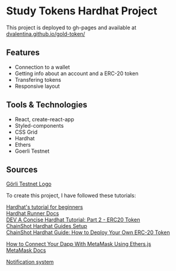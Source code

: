 # Study Tokens Hardhat Project

This project is deployed to gh-pages and available at [dvalentina.github.io/gold-token/](https://dvalentina.github.io/gold-token/)

## Features

- Connection to a wallet
- Getting info about an account and a ERC-20 token
- Transfering tokens
- Responsive layout

## Tools & Technologies

- React, create-react-app
- Styled-components
- CSS Grid
- Hardhat
- Ethers
- Goerli Testnet

## Sources

[Görli Testnet Logo](https://github.com/goerli/goer-logo)

To create this project, I have followed these tutorials:

[Hardhat's tutorial for beginners](https://hardhat.org/tutorial)\
[Hardhat Runner Docs](https://hardhat.org/hardhat-runner/docs/getting-started#overview)\
[DEV A Concise Hardhat Tutorial: Part 2 - ERC20 Token](https://dev.to/yakult/a-concise-hardhat-tutorial-part-2-writing-erc20-2jpm)\
[ChainShot Hardhat Guides Setup](https://www.chainshot.com/article/hardhat-guides-setup)\
[ChainShot Hardhat Guide: How to Deploy Your Own ERC-20 Token ](https://www.chainshot.com/article/deploy-your-own-token)

[How to Connect Your Dapp With MetaMask Using Ethers.js](https://www.quicknode.com/guides/web3-sdks/how-to-connect-your-dapp-with-metamask-using-ethersjs)\
[MetaMask Docs](https://docs.metamask.io/guide/ethereum-provider.html#using-the-provider)

[Notification system](https://dev.to/kevjose/building-a-reusable-notification-system-with-react-hooks-and-context-api-2phj)

